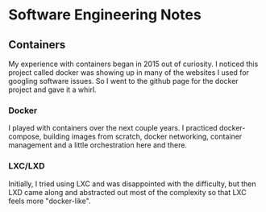# Software Engineering Notes

## Containers

My experience with containers began in 2015 out of curiosity. I noticed this project called docker was showing up in many of the websites I used for googling software issues. So I went to the github page for the docker project and gave it a whirl.

### Docker

I played with containers over the next couple years. I practiced docker-compose, building images from scratch, docker networking, container management and a little orchestration here and there.

### LXC/LXD

Initially, I tried using LXC and was disappointed with the difficulty, but then LXD came along and abstracted out most of the complexity so that LXC feels more "docker-like".
